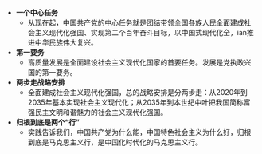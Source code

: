 - **一个中心任务**
  - 从现在起，中国共产党的中心任务就是团结带领全国各族人民全面建成社会主义现代化强国、实现第二个百年奋斗目标，以中国式现代化全，ian推进中华民族伟大复兴。
- **第一要务**
  - 高质量发展是全面建设社会主义现代化国家的首要任务。发展是党执政兴国的第一要务。
- **两步走战略安排**
  - 全面建成社会主义现代化强国，总的战略安排是分两步走：从2020年到2035年基本实现社会主义现代化；从2035年到本世纪中叶把我国简称富强民主文明和谐魅力的社会主义现代化强国。
- **归根到底是两个“行”**
  - 实践告诉我们，中国共产党为什么能，中国特色社会主义为什么好，归根到底是马克思主义行，是中国化时代化的马克思主义行。